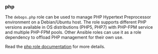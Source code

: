 ### php

The `debops.php` role can be used to manage PHP Hypertext Preprocessor
environment on a Debian/Ubuntu host. The role supports different PHP
versions available in OS distributions (PHP5, PHP7) with PHP-FPM service
and multiple PHP-FPM pools. Other Ansible roles can use it as a role
dependency to offload PHP management for their own use.

Read the [php role documentation](https://docs.debops.org/en/stable-3.2/ansible/roles/php/) for more details.
